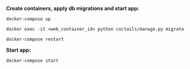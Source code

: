 **Create containers, apply db migrations and start app:**

`docker-compose up`

`docker exec -it <web_container_id> python coctails/manage.py migrate`

`docker-compose restart`

**Start app:**

`docker-compose start`
